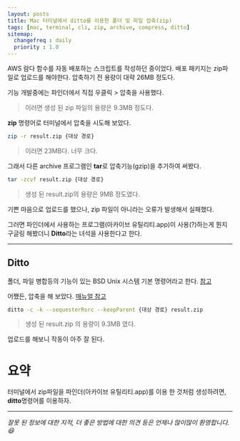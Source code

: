 ```yaml
---
layout: posts
title: Mac 터미널에서 ditto를 이용한 폴더 및 파일 압축(zip)
tags: [mac, terminal, cli, zip, archive, compress, ditto]
sitemap:
  changefreq : daily
  priority : 1.0
---
```


AWS 람다 함수를 자동 배포하는 스크립트를 작성하던 중이었다.
배포 패키지는 zip파일로 업로드를 해야한다.
압축하기 전 용량이 대략 26MB 정도다.

기능 개발중에는 파인더에서 직접 우클릭 > 압축을 사용했다.
> 이러면 생성 된 zip 파일의 용량은 9.3MB 정도다.

**zip** 명령어로 터미널에서 압축을 시도해 보았다.
```bash
zip -r result.zip {대상 경로}
```
> 이러면 23MB다. 너무 크다.

그래서 다른 archive 프로그램인 **tar**로 압축기능(gzip)을 추가하여 써봤다.
```bash
tar -zcvf result.zip {대상 경로}
```
> 생성 된 result.zip의 용량은 9MB 정도였다.

기쁜 마음으로 업로드를 했으나, zip 파일이 아니라는 오류가 발생해서 실패했다.

그러면 파인더에서 사용하는 프로그램(아카이브 유틸리티.app)이 사용(?)하는게 뭔지 구글링 해봤더니
**Ditto**라는 녀석을 사용한다고 한다.

- - -
## Ditto
폴더, 파일 병합등의 기능이 있는 BSD Unix 시스템 기본 명령어라고 한다. [참고](https://ssumer.com/mac-%ED%84%B0%EB%AF%B8%EB%84%90%EC%97%90%EC%84%9C-ditto-%EB%AA%85%EB%A0%B9%EC%9D%84-%EC%9D%B4%EC%9A%A9%ED%95%9C-%ED%8F%B4%EB%8D%94-%EB%B3%91%ED%95%A9/)

어쨌든, 압축을 해 보았다. [매뉴얼 참고](https://ss64.com/osx/ditto.html)
```bash
ditto -c -k --sequesterRsrc --keepParent {대상 경로} result.zip
```
> 생성 된 result.zip 의 용량이 9.3MB 였다.

업로드를 해보니 작동이 아주 잘 된다.

# 요약
터미널에서 zip파일을 파인더(아카이브 유틸리티.app)를 이용 한 것처럼 생성하려면, **ditto**명령어를 이용하자.

- - -
*잘못 된 정보에 대한 지적, 더 좋은 방법에 대한 의견 등은 언제나 많이많이 환영합니다.😆*
